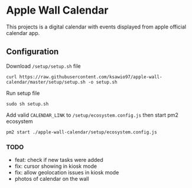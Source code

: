 # Apple Wall Calendar
This projects is a digital calendar with events displayed from apple official calendar app.

## Configuration
Download `/setup/setup.sh` file 
```
curl https://raw.githubusercontent.com/ksawio97/apple-wall-calendar/master/setup/setup.sh -o setup.sh
```
Run setup file
```
sudo sh setup.sh
```
Add valid `CALENDAR_LINK` to `/setup/ecosystem.config.js` then start pm2 ecosystem
```
pm2 start ./apple-wall-calendar/setup/ecosystem.config.js
```


### TODO
- feat: check if new tasks were added
- fix: cursor showing in kiosk mode
- fix: allow geolocation issues in kiosk mode
- photos of calendar on the wall